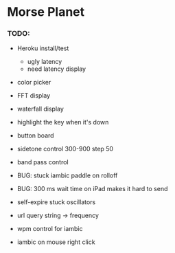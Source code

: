 # Morse Planet

### TODO:

- Heroku install/test
	- ugly latency
	- need latency display

- color picker
- FFT display
- waterfall display
- highlight the key when it's down
- button board
- sidetone control 300-900 step 50	
- band pass control
- BUG: stuck iambic paddle on rolloff
- BUG: 300 ms wait time on iPad makes it hard to send
- self-expire stuck oscillators
- url query string -> frequency
- wpm control for iambic
- iambic on mouse right click

